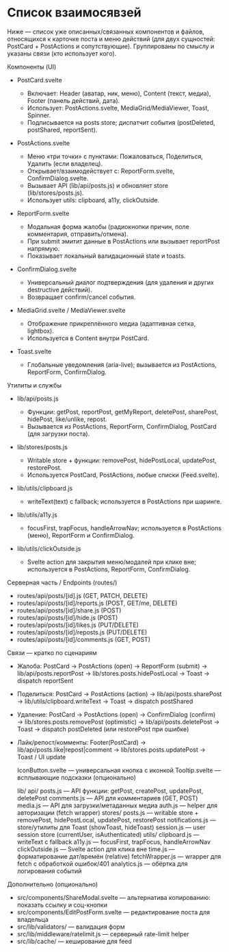 # Список взаимосявзей

Ниже — список уже описанных/связанных компонентов и файлов, относящихся к карточке поста и меню действий (для двух сущностей: PostCard + PostActions и сопутствующие). Группированы по смыслу и указаны связи (кто использует кого).

Компоненты (UI)
- PostCard.svelte
  - Включает: Header (аватар, ник, меню), Content (текст, медиа), Footer (панель действий, дата).
  - Использует: PostActions.svelte, MediaGrid/MediaViewer, Toast, Spinner.
  - Подписывается на posts store; диспатчит события (postDeleted, postShared, reportSent).

- PostActions.svelte
  - Меню «три точки» с пунктами: Пожаловаться, Поделиться, Удалить (если владелец).
  - Открывает/взаимодействует с: ReportForm.svelte, ConfirmDialog.svelte.
  - Вызывает API (lib/api/posts.js) и обновляет store (lib/stores/posts.js).
  - Использует utils: clipboard, a11y, clickOutside.

- ReportForm.svelte
  - Модальная форма жалобы (радиокнопки причин, поле комментария, отправить/отмена).
  - При submit эмитит данные в PostActions или вызывает reportPost напрямую.
  - Показывает локальный валидационный state и toasts.

- ConfirmDialog.svelte
  - Универсальный диалог подтверждения (для удаления и других destructive действий).
  - Возвращает confirm/cancel события.

- MediaGrid.svelte / MediaViewer.svelte
  - Отображение прикреплённого медиа (адаптивная сетка, lightbox).
  - Используется в Content внутри PostCard.

- Toast.svelte
  - Глобальные уведомления (aria-live); вызывается из PostActions, ReportForm, ConfirmDialog.

Утилиты и службы
- lib/api/posts.js
  - Функции: getPost, reportPost, getMyReport, deletePost, sharePost, hidePost, like/unlike, repost.
  - Вызывается из PostActions, ReportForm, ConfirmDialog, PostCard (для загрузки поста).

- lib/stores/posts.js
  - Writable store + функции: removePost, hidePostLocal, updatePost, restorePost.
  - Используется PostCard, PostActions, любые списки (Feed.svelte).

- lib/utils/clipboard.js
  - writeText(text) с fallback; используется в PostActions при шаринге.

- lib/utils/a11y.js
  - focusFirst, trapFocus, handleArrowNav; используется в PostActions (меню), ReportForm и ConfirmDialog.

- lib/utils/clickOutside.js
  - Svelte action для закрытия меню/модалей при клике вне; используется в PostActions, ReportForm, ConfirmDialog.

Серверная часть / Endpoints (routes/)
- routes/api/posts/[id].js (GET, PATCH, DELETE)
- routes/api/posts/[id]/reports.js (POST, GET/me, DELETE)
- routes/api/posts/[id]/share.js (POST)
- routes/api/posts/[id]/hide.js (POST)
- routes/api/posts/[id]/likes.js (PUT/DELETE)
- routes/api/posts/[id]/reposts.js (PUT/DELETE)
- routes/api/posts/[id]/comments.js (GET, POST)

Связи — кратко по сценариям
- Жалоба:
  PostCard → PostActions (open) → ReportForm (submit) → lib/api/posts.reportPost → lib/stores.posts.hidePostLocal → Toast → dispatch reportSent

- Поделиться:
  PostCard → PostActions (action) → lib/api/posts.sharePost → lib/utils/clipboard.writeText → Toast → dispatch postShared

- Удаление:
  PostCard → PostActions (open) → ConfirmDialog (confirm) → lib/stores.posts.removePost (optimistic) → lib/api/posts.deletePost → Toast → dispatch postDeleted (или restorePost при ошибке)

- Лайк/репост/комменты:
  Footer(PostCard) → lib/api/posts.like|repost|comment → lib/stores.posts.updatePost → Toast / UI update

    IconButton.svelte              — универсальная кнопка с иконкой
    Tooltip.svelte                 — всплывающие подсказки (опционально)

  lib/
    api/
      posts.js                     — API функции: getPost, createPost, updatePost, deletePost
      comments.js                  — API для комментариев (GET, POST)
      media.js                     — API для загрузки/метаданных медиа
      auth.js                      — helper для авторизации (fetch wrapper)
    stores/
      posts.js                     — writable store + removePost, hidePostLocal, updatePost, restorePost
      notifications.js             — store/утилиты для Toast (showToast, hideToast)
      session.js                   — user session store (currentUser, isAuthenticated)
    utils/
      clipboard.js                 — writeText с fallback
      a11y.js                      — focusFirst, trapFocus, handleArrowNav
      clickOutside.js              — Svelte action для клика вне
      time.js                      — форматирование дат/времён (relative)
      fetchWrapper.js              — wrapper для fetch с обработкой ошибок/401
      analytics.js                 — обёртка для логирования событий
    
Дополнительно (опционально)
- src/components/ShareModal.svelte — альтернатива копированию: показать ссылку и соц-кнопки
- src/components/EditPostForm.svelte — редактирование поста для владельца
- src/lib/validators/ — валидация форм
- src/lib/middleware/ratelimit.js — серверный rate-limit helper
- src/lib/cache/ — кеширование для feed
